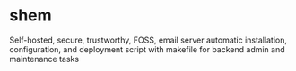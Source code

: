# shem
Self-hosted, secure, trustworthy, FOSS, email server automatic installation, configuration, and deployment script with makefile for backend admin and maintenance tasks
